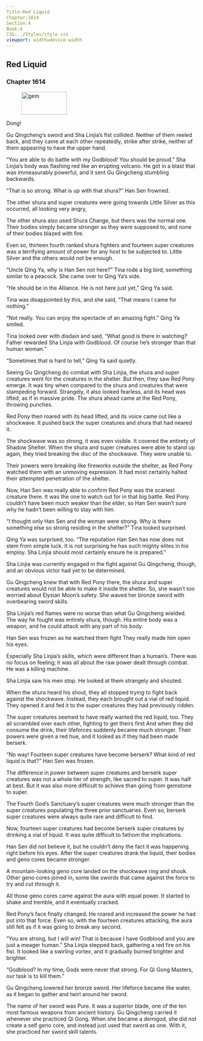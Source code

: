 ```yaml
---
Title:Red Liquid 
Chapter:1614 
Section:4 
Book:4 
CSS:../Styles/style.css 
viewport: width=device-width
---
```

  
## Red Liquid
### Chapter 1614
  
<figure>
	<img src="../Images/gem.gif" alt="gem" id="gem" width="120" height="60" />
</figure>
  

  
Dong!

Gu Qingcheng’s sword and Sha Linjia’s fist collided. Neither of them reeled back, and they came at each other repeatedly, strike after strike, neither of them appearing to have the upper hand.

“You are able to do battle with my Godblood! You should be proud.” Sha Linjia’s body was flashing red like an erupting volcano. He got in a blast that was immeasurably powerful, and it sent Gu Qingcheng stumbling backwards.

“That is so strong. What is up with that shura?” Han Sen frowned.

The other shura and super creatures were going towards Little Silver as this occurred, all looking very angry,

The other shura also used Shura Change, but theirs was the normal one. Their bodies simply became stronger as they were supposed to, and none of their bodies blazed with fire.

Even so, thirteen fourth ranked shura fighters and fourteen super creatures was a terrifying amount of power for any host to be subjected to. Little Silver and the others would not be enough.

“Uncle Qing Ya, why is Han Sen not here?” Tina rode a big bird, something similar to a peacock. She came over to Qing Ya’s side.

“He should be in the Alliance. He is not here just yet,” Qing Ya said.

Tina was disappointed by this, and she said, “That means I came for nothing.”

“Not really. You can enjoy the spectacle of an amazing fight.” Qing Ya smiled.

Tina looked over with disdain and said, “What good is there in watching? Father rewarded Sha Linjia with Godblood. Of course he’s stronger than that human woman.”

“Sometimes that is hard to tell,” Qing Ya said quietly.

Seeing Gu Qingcheng do combat with Sha Linjia, the shura and super creatures went for the creatures in the shelter. But then, they saw Red Pony emerge. It was tiny when compared to the shura and creatures that were stampeding forward. Strangely, it also looked fearless, and its head was lifted, as if in massive pride. The shura ahead came at the Red Pony, throwing punches.

Red Pony then roared with its head lifted, and its voice came out like a shockwave. It pushed back the super creatures and shura that had neared it.

The shockwave was so strong, it was even visible. It covered the entirety of Shadow Shelter. When the shura and super creatures were able to stand up again, they tried breaking the disc of the shockwave. They were unable to.

Their powers were breaking like fireworks outside the shelter, as Red Pony watched them with an unmoving expression. It had most certainly halted their attempted penetration of the shelter.

Now, Han Sen was really able to confirm Red Pony was the scariest creature there. It was the one to watch out for in that big battle. Red Pony couldn’t have been much weaker than the elder, so Han Sen wasn’t sure why he hadn’t been willing to stay with him.

“I thought only Han Sen and the woman were strong. Why is there something else so strong residing in the shelter?” Tina looked surprised.

Qing Ya was surprised, too. “The reputation Han Sen has now does not stem from simple luck. It is not surprising he has such mighty elites in his employ. Sha Linjia should most certainly ensure he is prepared.”

Sha Linjia was currently engaged in the fight against Gu Qingcheng, though, and an obvious victor had yet to be determined.

Gu Qingcheng knew that with Red Pony there, the shura and super creatures would not be able to make it inside the shelter. So, she wasn’t too worried about Elysian Moon’s safety. She waved her bronze sword with overbearing sword skills.

Sha Linjia’s red flames were no worse than what Gu Qingcheng wielded. The way he fought was entirely shura, though. His entire body was a weapon, and he could attack with any part of his body.

Han Sen was frozen as he watched them fight They really made him open his eyes.

Especially Sha Linjia’s skills, which were different than a human’s. There was no focus on feeling; it was all about the raw power dealt through combat. He was a killing machine.

Sha Linjia saw his men stop. He looked at them strangely and shouted.

When the shura heard his shout, they all stopped trying to fight back against the shockwave. Instead, they each brought out a vial of red liquid. They opened it and fed it to the super creatures they had previously ridden.

The super creatures seemed to have really wanted the red liquid, too. They all scrambled over each other, fighting to get theirs first And when they did consume the drink, their lifeforces suddenly became much stronger. Their powers were given a red hue, and it looked as if they had been made berserk.

“No way! Fourteen super creatures have become berserk? What kind of red liquid is that?” Han Sen was frozen.

The difference in power between super creatures and berserk super creatures was not a whole tier of strength, like sacred to super. It was half at best. But it was also more difficult to achieve than going from gemstone to super.

The Fourth God’s Sanctuary’s super creatures were much stronger than the super creatures populating the three prior sanctuaries. Even so, berserk super creatures were always quite rare and difficult to find.

Now, fourteen super creatures had become berserk super creatures by drinking a vial of liquid. It was quite difficult to fathom the implications.

Han Sen did not believe it, but he couldn’t deny the fact it was happening right before his eyes. After the super creatures drank the liquid, their bodies and geno cores became stronger.

A mountain-looking geno core landed on the shockwave ring and shook. Other geno cores joined in, some like swords that came against the force to try and cut through it.

All those geno cores came against the aura with equal power. It started to shake and tremble, and it eventually cracked.

Red Pony’s face finally changed. He roared and increased the power he had put into that force. Even so, with the fourteen creatures attacking, the aura still felt as if it was going to break any second.

“You are strong, but I will win! That is because I have Godblood and you are just a meager human.” Sha Linjia stepped back, gathering a red fire on his fist. It looked like a swirling vortex, and it gradually burned brighter and brighter.

“Godblood? In my time, Gods were never that strong. For Qi Gong Masters, our task is to kill them.”

Gu Qingcheng lowered her bronze sword. Her lifeforce became like water, as it began to gather and twirl around her sword.

The name of her sword was Pure. It was a superior blade, one of the ten most famous weapons from ancient history. Gu Qingcheng carried it whenever she practiced Qi Gong. When she became a demigod, she did not create a self geno core, and instead just used that sword as one. With it, she practiced her sword skill talents.
